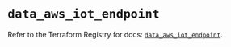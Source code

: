 # `data_aws_iot_endpoint`

Refer to the Terraform Registry for docs: [`data_aws_iot_endpoint`](https://registry.terraform.io/providers/hashicorp/aws/3.76.1/docs/data-sources/iot_endpoint).
